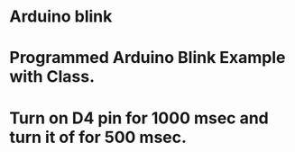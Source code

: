# Arduino blink
# Programmed Arduino Blink Example with Class.
# Turn on D4 pin for 1000 msec and turn it of for 500 msec.
